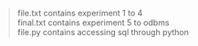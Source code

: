 > file.txt contains experiment 1 to 4 <br>
> final.txt contains experiment 5 to odbms <br>
> file.py contains accessing sql through python <br>
